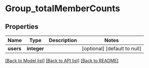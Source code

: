 # Group_totalMemberCounts

## Properties
Name | Type | Description | Notes
------------ | ------------- | ------------- | -------------
**users** | **integer** |  | [optional] [default to null]

[[Back to Model list]](../README.md#documentation-for-models) [[Back to API list]](../README.md#documentation-for-api-endpoints) [[Back to README]](../README.md)



